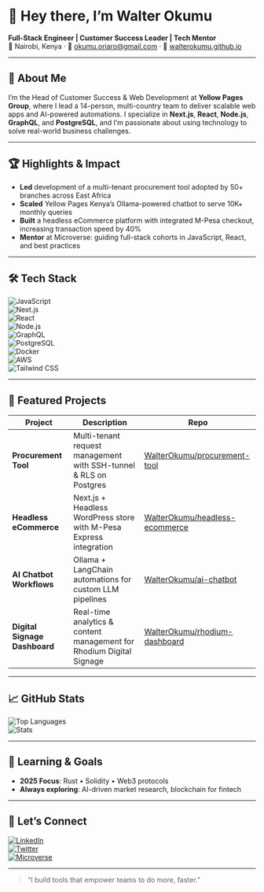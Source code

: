 # 👋 Hey there, I’m Walter Okumu

**Full-Stack Engineer | Customer Success Leader | Tech Mentor**  
📍 Nairobi, Kenya · 📧 okumu.oriaro@gmail.com · 🔗 [walterokumu.github.io](https://walterokumu.github.io)

---

## 🚀 About Me
I’m the Head of Customer Success & Web Development at **Yellow Pages Group**, where I lead a 14-person, multi-country team to deliver scalable web apps and AI-powered automations. I specialize in **Next.js**, **React**, **Node.js**, **GraphQL**, and **PostgreSQL**, and I’m passionate about using technology to solve real-world business challenges.

---

## 🏆 Highlights & Impact
- **Led** development of a multi-tenant procurement tool adopted by 50+ branches across East Africa  
- **Scaled** Yellow Pages Kenya’s Ollama-powered chatbot to serve 10K+ monthly queries  
- **Built** a headless eCommerce platform with integrated M-Pesa checkout, increasing transaction speed by 40%  
- **Mentor** at Microverse: guiding full-stack cohorts in JavaScript, React, and best practices  

---

## 🛠️ Tech Stack

![JavaScript](https://skillicons.dev/icons?i=js)  
![Next.js](https://skillicons.dev/icons?i=nextjs)  
![React](https://skillicons.dev/icons?i=react)  
![Node.js](https://skillicons.dev/icons?i=nodejs)  
![GraphQL](https://skillicons.dev/icons?i=graphql)  
![PostgreSQL](https://skillicons.dev/icons?i=postgres)  
![Docker](https://skillicons.dev/icons?i=docker)  
![AWS](https://skillicons.dev/icons?i=aws)  
![Tailwind CSS](https://skillicons.dev/icons?i=tailwind)  

---

## 📂 Featured Projects

| Project                              | Description                                                         | Repo                                                                                      |
|--------------------------------------|---------------------------------------------------------------------|-------------------------------------------------------------------------------------------|
| **Procurement Tool**                 | Multi-tenant request management with SSH-tunnel & RLS on Postgres   | [WalterOkumu/procurement-tool](https://github.com/WalterOkumu/procurement-tool)           |
| **Headless eCommerce**               | Next.js + Headless WordPress store with M-Pesa Express integration  | [WalterOkumu/headless-ecommerce](https://github.com/WalterOkumu/headless-ecommerce)       |
| **AI Chatbot Workflows**             | Ollama + LangChain automations for custom LLM pipelines              | [WalterOkumu/ai-chatbot](https://github.com/WalterOkumu/ai-chatbot)                       |
| **Digital Signage Dashboard**        | Real-time analytics & content management for Rhodium Digital Signage| [WalterOkumu/rhodium-dashboard](https://github.com/WalterOkumu/rhodium-dashboard)         |

---

## 📈 GitHub Stats

![Top Languages](https://github-readme-stats.vercel.app/api/top-langs/?username=WalterOkumu&langs_count=5&theme=tokyonight)  
![Stats](https://github-readme-stats.vercel.app/api/?username=WalterOkumu&count_private=true&show_icons=true&theme=tokyonight)

---

## 🎯 Learning & Goals
- **2025 Focus**: Rust • Solidity • Web3 protocols  
- **Always exploring**: AI-driven market research, blockchain for fintech

---

## 🤝 Let’s Connect

[![LinkedIn](https://img.shields.io/badge/LinkedIn-Connect-blue?style=for-the-badge&logo=linkedin)](https://www.linkedin.com/in/okumu-oriaro/)  
[![Twitter](https://img.shields.io/badge/Twitter-@OkumuOriaro-1DA1F2?style=for-the-badge&logo=twitter)](https://twitter.com/OkumuOriaro)  
[![Microverse](https://img.shields.io/badge/Microverse-Mentor-purple?style=for-the-badge&logo=microverse)](https://www.microverse.org)

---

> “I build tools that empower teams to do more, faster.”  

